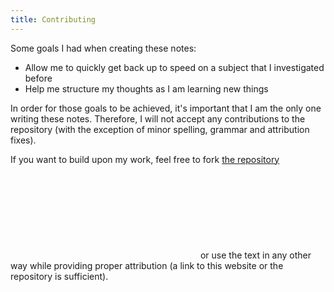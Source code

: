 ```yaml
---
title: Contributing
---
```


Some goals I had when creating these notes:

-   Allow me to quickly get back up to speed on a subject that I investigated before
-   Help me structure my thoughts as I am learning new things

In order for those goals to be achieved, it's important that I am the only one writing these notes. Therefore, I will not accept any contributions to the repository (with the exception of minor spelling, grammar and attribution fixes).

If you want to build upon my work, feel free to fork <a href="https://github.com/shyamzzp/interview-prep" target="_blank" rel="nofollow noopener noreferrer">the repository <svg class="embedded-fa-icon"><use href="#external-link-alt"></use></svg></a> or use the text in any other way while providing proper attribution (a link to this website or the repository is sufficient).
